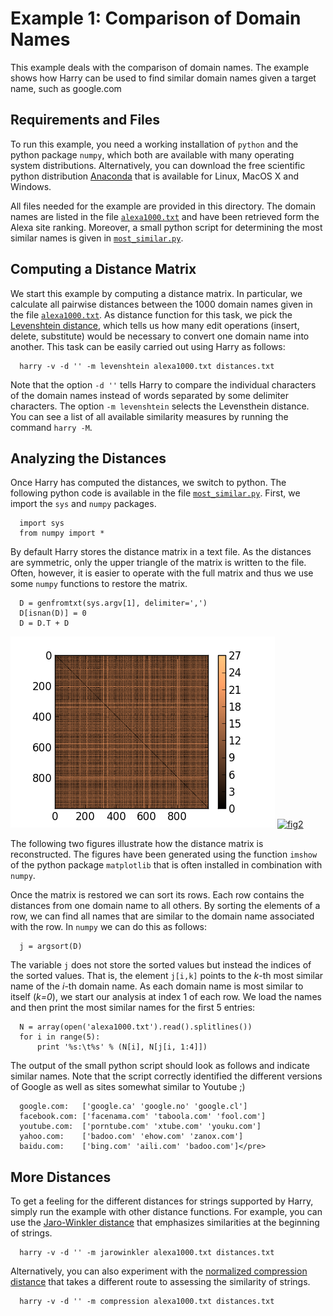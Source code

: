 # Example 1: Comparison of Domain Names

  This example deals with the comparison of domain names.  The example shows
  how Harry can be used to find similar domain names given a target name,
  such as google.com

## Requirements and Files

 To run this example, you need a working installation of `python` and the
  python package `numpy`, which both are available with many operating
  system distributions.  Alternatively, you can download the free scientific
  python distribution [Anaconda](http://continuum.io/downloads) that is
  available for Linux, MacOS X and Windows.

  All files needed for the example are provided in this directory.  The
  domain names are listed in the file [`alexa1000.txt`](alexa1000.txt) and
  have been retrieved form the Alexa site ranking.  Moreover, a small python
  script for determining the most similar names is given in
  [`most_similar.py`](most_similar.py).

## Computing a Distance Matrix

  We start this example by computing a distance matrix. In particular, we
  calculate all pairwise distances between the 1000 domain names given in
  the file [`alexa1000.txt`](alexa1000.txt).  As distance function for this
  task, we pick the [Levenshtein
  distance](http://en.wikipedia.org/wiki/Levenshtein_distance), which tells
  us how many edit operations (insert, delete, substitute) would be
  necessary to convert one domain name into another.  This task can be
  easily carried out using Harry as follows:

      harry -v -d '' -m levenshtein alexa1000.txt distances.txt

  Note that the option `-d ''` tells Harry to compare the individual
  characters of the domain names instead of words separated by some
  delimiter characters.  The option `-m levenshtein` selects the Levensthein
  distance.  You can see a list of all available similarity measures by
  running the command `harry -M`.

## Analyzing the Distances

  Once Harry has computed the distances, we switch to python. The following
  python code is available in the file [`most_similar.py`](most_similar.py). 
  First, we import the `sys` and `numpy` packages.

      import sys
      from numpy import *

  By default Harry stores the distance matrix in a text file. As the
  distances are symmetric, only the upper triangle of the matrix is written
  to the file.  Often, however, it is easier to operate with the full matrix
  and thus we use some `numpy` functions to restore the matrix.

      D = genfromtxt(sys.argv[1], delimiter=',')
      D[isnan(D)] = 0
      D = D.T + D

  [![fig1](figure_2.png)](figure_2.png)
  [![fig2](/igure_1.png)](figure_1.png)

  The following two figures illustrate how the distance matrix is
  reconstructed.  The figures have been generated using the function
  `imshow` of the python package `matplotlib` that is often installed in
  combination with `numpy`.

  Once the matrix is restored we can sort its rows. Each row contains the
  distances from one domain name to all others.  By sorting the elements of
  a row, we can find all names that are similar to the domain name
  associated with the row.  In `numpy` we can do this as follows:

      j = argsort(D)

  The variable `j` does not store the sorted values but instead the indices
  of the sorted values.  That is, the element `j[i,k]` points to the _k_-th
  most similar name of the _i_-th domain name.  As each domain name is most
  similar to itself (_k=0_), we start our analysis at index 1 of each row. 
  We load the names and then print the most similar names for the first 5
  entries:

      N = array(open('alexa1000.txt').read().splitlines())
      for i in range(5):
          print '%s:\t%s' % (N[i], N[j[i, 1:4]])

  The output of the small python script should look as follows and indicate
  similar names.  Note that the script correctly identified the different
  versions of Google as well as sites somewhat similar to Youtube ;)

      google.com:	['google.ca' 'google.no' 'google.cl']
      facebook.com:	['facenama.com' 'taboola.com' 'fool.com']
      youtube.com:	['porntube.com' 'xtube.com' 'youku.com']
      yahoo.com:	['badoo.com' 'ehow.com' 'zanox.com']
      baidu.com:	['bing.com' 'aili.com' 'badoo.com']</pre>

## More Distances

  To get a feeling for the different distances for strings supported by
  Harry, simply run the example with other distance functions.  For example,
  you can use the [Jaro-Winkler
  distance](http://en.wikipedia.org/wiki/Jaro-Winkler_distance) that
  emphasizes similarities at the beginning of strings.

      harry -v -d '' -m jarowinkler alexa1000.txt distances.txt

   Alternatively, you can also experiment with the [normalized compression
  distance](http://en.wikipedia.org/wiki/Normalized_compression_distance)
  that takes a different route to assessing the similarity of strings.

      harry -v -d '' -m compression alexa1000.txt distances.txt
